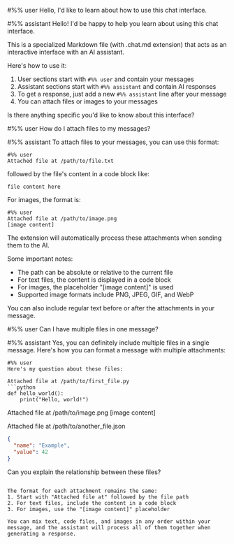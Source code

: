 #%% user
Hello, I'd like to learn about how to use this chat interface.

#%% assistant
Hello! I'd be happy to help you learn about using this chat interface.

This is a specialized Markdown file (with .chat.md extension) that acts as an interactive interface with an AI assistant.

Here's how to use it:

1. User sections start with `#%% user` and contain your messages
2. Assistant sections start with `#%% assistant` and contain AI responses
3. To get a response, just add a new `#%% assistant` line after your message
4. You can attach files or images to your messages

Is there anything specific you'd like to know about this interface?

#%% user
How do I attach files to my messages?

#%% assistant
To attach files to your messages, you can use this format:

```
#%% user
Attached file at /path/to/file.txt
```
followed by the file's content in a code block like:
```
file content here
```

For images, the format is:
```
#%% user
Attached file at /path/to/image.png
[image content]
```

The extension will automatically process these attachments when sending them to the AI.

Some important notes:
- The path can be absolute or relative to the current file
- For text files, the content is displayed in a code block
- For images, the placeholder "[image content]" is used
- Supported image formats include PNG, JPEG, GIF, and WebP

You can also include regular text before or after the attachments in your message.

#%% user
Can I have multiple files in one message?

#%% assistant
Yes, you can definitely include multiple files in a single message. Here's how you can format a message with multiple attachments:

```
#%% user
Here's my question about these files:

Attached file at /path/to/first_file.py
```python
def hello_world():
    print("Hello, world!")
```

Attached file at /path/to/image.png
[image content]

Attached file at /path/to/another_file.json
```json
{
  "name": "Example",
  "value": 42
}
```

Can you explain the relationship between these files?
```

The format for each attachment remains the same:
1. Start with "Attached file at" followed by the file path
2. For text files, include the content in a code block
3. For images, use the "[image content]" placeholder

You can mix text, code files, and images in any order within your message, and the assistant will process all of them together when generating a response.
